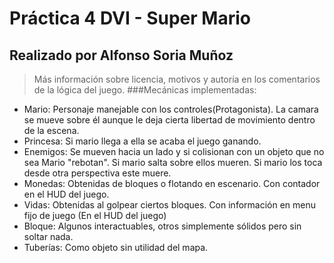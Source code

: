 # Práctica 4 DVI - Super Mario
## Realizado por Alfonso Soria Muñoz
> Más información sobre licencia, motivos y autoría en los comentarios de la lógica del juego.
###Mecánicas implementadas:
 - Mario: Personaje manejable con los controles(Protagonista). La camara se mueve sobre él aunque le deja cierta libertad de movimiento dentro de la escena.
 - Princesa: Si mario llega a ella se acaba el juego ganando.
 - Enemigos: Se mueven hacia un lado y si colisionan con un objeto que no sea Mario "rebotan". Si mario salta sobre ellos mueren. Si mario los toca desde otra perspectiva este muere.
 - Monedas: Obtenidas de bloques o flotando en escenario. Con contador en el HUD del juego.
 - Vidas: Obtenidas al golpear ciertos bloques. Con información en menu fijo de juego (En el HUD del juego)
 - Bloque: Algunos interactuables, otros simplemente sólidos pero sin soltar nada.
 - Tuberías: Como objeto sin utilidad del mapa.


